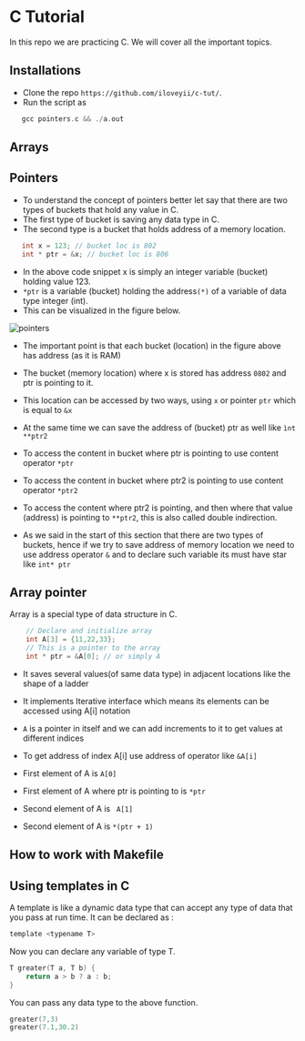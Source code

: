 C Tutorial
=====================================

In this repo we are practicing C. We will cover all the important topics.

## Installations
  * Clone the repo `https://github.com/iloveyii/c-tut/`.
  * Run the script as 
```c
   gcc pointers.c && ./a.out
``` 


## Arrays

## Pointers 
  * To understand the concept of pointers better let say that there are two types of buckets that hold any value in C.
  * The first type of bucket is saving any data type in C.
  * The second type is a bucket that holds address of a memory location.
 ```c
    int x = 123; // bucket loc is 802
    int * ptr = &x; // bucket loc is 806
```

  * In the above code snippet x is simply an integer variable (bucket) holding value 123.
  * `*ptr` is a variable (bucket) holding the address`(*)` of a variable of data type integer (int).
  * This can be visualized in the figure below.
  
  ![pointers](https://github.com/iloveyii/c-tut/blob/master/images/pointers-a-ptr.png)
  
  * The important point is that each bucket (location) in the figure above has address (as it is RAM)
  * The bucket (memory location) where x is stored has address `0802` and ptr is pointing to it.
  * This location can be accessed by two ways, using `x` or pointer `ptr` which is equal to `&x`
  * At the same time we can save the address of (bucket) ptr as well like `ìnt **ptr2`
  
  * To access the content in bucket where ptr is pointing to use content operator `*ptr`
  * To access the content in bucket where ptr2 is pointing to use content operator `*ptr2`
  * To access the content where ptr2 is pointing, and then where that value (address) is pointing to `**ptr2`, this is also called double indirection.
  * As we said in the start of this section that there are two types of buckets, hence if we try to save address of memory location we need to use address operator `&` and to declare such variable its must have star like `int* ptr`

## Array pointer
Array is a special type of data structure in C.
```c
    // Declare and initialize array
    int A[3] = {11,22,33};
    // This is a pointer to the array
    int * ptr = &A[0]; // or simply A
```
  * It saves several values(of same data type) in adjacent locations like the shape of a ladder
  * It implements Iterative interface which means its elements can be accessed using A[i] notation
  * `A` is a pointer in itself and we can add increments to it to get values at different indices
  * To get address of index A[i] use address of operator like `&A[i]`
  
  * First element of A is  `A[0]`
  * First element of A where ptr is pointing to is `*ptr`
  
  * Second element of A is ` A[1]`
  * Second element of A is ` *(ptr + 1) `


## How to work with Makefile


## Using templates in C
 A template is like a dynamic data type that can accept any type of data that you pass at run time.
 It can be declared as :
```c
template <typename T>
```

Now you can declare any variable of type T.
```c
T greater(T a, T b) {
    return a > b ? a : b;
}
```

You can pass any data type to the above function.
```c
greater(7,3) 
greater(7.1,30.2)
```

